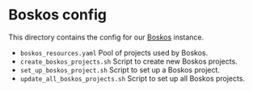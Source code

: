 # Boskos config

This directory contains the config for our
[Boskos](https://github.com/kubernetes/test-infra/tree/master/boskos) instance.

- `boskos_resources.yaml` Pool of projects used by Boskos.
- `create_boskos_projects.sh` Script to create new Boskos projects.
- `set_up_boskos_project.sh` Script to set up a Boskos project.
- `update_all_boskos_projects.sh` Script to set up all Boskos projects.
